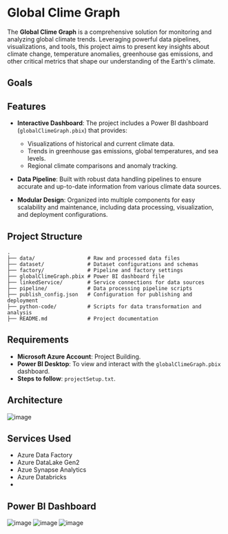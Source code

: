 # Global Clime Graph

The **Global Clime Graph** is a comprehensive solution for monitoring and analyzing global climate trends. Leveraging powerful data pipelines, visualizations, and tools, this project aims to present key insights about climate change, temperature anomalies, greenhouse gas emissions, and other critical metrics that shape our understanding of the Earth's climate.
## Goals
## Features

- **Interactive Dashboard**: The project includes a Power BI dashboard (`globalClimeGraph.pbix`) that provides:

  - Visualizations of historical and current climate data.
  - Trends in greenhouse gas emissions, global temperatures, and sea levels.
  - Regional climate comparisons and anomaly tracking.

- **Data Pipeline**: Built with robust data handling pipelines to ensure accurate and up-to-date information from various climate data sources.

- **Modular Design**: Organized into multiple components for easy scalability and maintenance, including data processing, visualization, and deployment configurations.

## Project Structure

```
.
├── data/                 # Raw and processed data files
├── dataset/              # Dataset configurations and schemas
├── factory/              # Pipeline and factory settings
├── globalClimeGraph.pbix # Power BI dashboard file
├── linkedService/        # Service connections for data sources
├── pipeline/             # Data processing pipeline scripts
├── publish_config.json   # Configuration for publishing and deployment
├── python-code/          # Scripts for data transformation and analysis
├── README.md             # Project documentation
```

## Requirements

- **Microsoft Azure Account**: Project Building.
- **Power BI Desktop**: To view and interact with the `globalClimeGraph.pbix` dashboard.
- **Steps to follow**: `projectSetup.txt`.

## Architecture
![image](https://github.com/user-attachments/assets/494f60d3-d81b-4846-8ff8-2a83e233f4c8)

## Services Used
- Azure Data Factory
- Azure DataLake Gen2
- Azue Synapse Analytics
- Azure Databricks
- 
## Power BI Dashboard
![image](https://github.com/user-attachments/assets/91f9000b-62c0-49dc-98e3-d2408fe65753)
![image](https://github.com/user-attachments/assets/5f958aff-1ed5-427d-ab36-b90e214204c2)
![image](https://github.com/user-attachments/assets/92db4e72-de4a-4ec3-be13-60be599d10f0)


